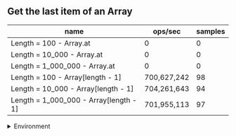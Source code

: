 ## Get the last item of an Array

|name|ops/sec|samples|
|-|-|-|
|Length = 100 - Array.at|0|0|
|Length = 10_000 - Array.at|0|0|
|Length = 1_000_000 - Array.at|0|0|
|Length = 100 - Array[length - 1]|700,627,242|98|
|Length = 10_000 - Array[length - 1]|704,261,643|94|
|Length = 1_000_000 - Array[length - 1]|701,955,113|97|


<details>
<summary>Environment</summary>

* __Machine:__ linux x64 | 2 vCPUs | 6.8GB Mem
* __Run:__ Sat Oct 14 2023 02:05:05 GMT+0000 (Coordinated Universal Time)
</details>

<!--
{"environment":{"platform":"linux","arch":"x64","cpus":2,"totalMemory":6.759757995605469},"benchmarks":[{"name":"Length = 100 - Array.at","hz":0,"cycles":0,"stats":{"deviation":0,"mean":0,"moe":0,"rme":0,"sem":0,"variance":0}},{"name":"Length = 10_000 - Array.at","hz":0,"cycles":0,"stats":{"deviation":0,"mean":0,"moe":0,"rme":0,"sem":0,"variance":0}},{"name":"Length = 1_000_000 - Array.at","hz":0,"cycles":0,"stats":{"deviation":0,"mean":0,"moe":0,"rme":0,"sem":0,"variance":0}},{"name":"Length = 100 - Array[length - 1]","hz":700627241.500461,"cycles":7,"stats":{"deviation":2.479067754689114e-11,"mean":1.4272924898815e-9,"moe":4.9083037370124264e-12,"rme":0.343889130770942,"sem":2.5042366005165443e-12,"variance":6.145776932339324e-22}},{"name":"Length = 10_000 - Array[length - 1]","hz":704261642.5066034,"cycles":6,"stats":{"deviation":1.2437349590702342e-11,"mean":1.41992682782042e-9,"moe":2.5143167365397066e-12,"rme":0.17707368346572963,"sem":1.2828146614998503e-12,"variance":1.546876648413437e-22}},{"name":"Length = 1_000_000 - Array[length - 1]","hz":701955113.1076344,"cycles":6,"stats":{"deviation":2.079736227502567e-11,"mean":1.4245925150012617e-9,"moe":4.138838318045016e-12,"rme":0.29052787196775004,"sem":2.1116522030841916e-12,"variance":4.325302775986609e-22}}]}-->
